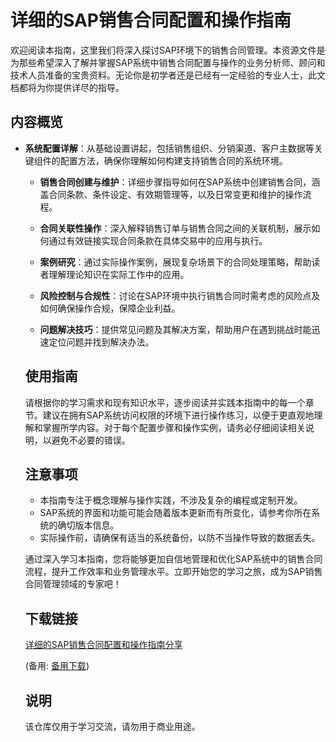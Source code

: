 # 详细的SAP销售合同配置和操作指南

欢迎阅读本指南，这里我们将深入探讨SAP环境下的销售合同管理。本资源文件是为那些希望深入了解并掌握SAP系统中销售合同配置与操作的业务分析师、顾问和技术人员准备的宝贵资料。无论你是初学者还是已经有一定经验的专业人士，此文档都将为你提供详尽的指导。

## 内容概览

- **系统配置详解**：从基础设置讲起，包括销售组织、分销渠道、客户主数据等关键组件的配置方法，确保你理解如何构建支持销售合同的系统环境。

  - **销售合同创建与维护**：详细步骤指导如何在SAP系统中创建销售合同，涵盖合同条款、条件设定、有效期管理等，以及日常变更和维护的操作流程。

  - **合同关联性操作**：深入解释销售订单与销售合同之间的关联机制，展示如何通过有效链接实现合同条款在具体交易中的应用与执行。

  - **案例研究**：通过实际操作案例，展现复杂场景下的合同处理策略，帮助读者理解理论知识在实际工作中的应用。

  - **风险控制与合规性**：讨论在SAP环境中执行销售合同时需考虑的风险点及如何确保操作合规，保障企业利益。

  - **问题解决技巧**：提供常见问题及其解决方案，帮助用户在遇到挑战时能迅速定位问题并找到解决办法。

  ## 使用指南

  请根据你的学习需求和现有知识水平，逐步阅读并实践本指南中的每一个章节。建议在拥有SAP系统访问权限的环境下进行操作练习，以便于更直观地理解和掌握所学内容。对于每个配置步骤和操作实例，请务必仔细阅读相关说明，以避免不必要的错误。

  ## 注意事项

  - 本指南专注于概念理解与操作实践，不涉及复杂的编程或定制开发。
  - SAP系统的界面和功能可能会随着版本更新而有所变化，请参考你所在系统的确切版本信息。
  - 实际操作前，请确保有适当的系统备份，以防不当操作导致的数据丢失。

  通过深入学习本指南，您将能够更加自信地管理和优化SAP系统中的销售合同流程，提升工作效率和业务管理水平。立即开始您的学习之旅，成为SAP销售合同管理领域的专家吧！

  ## 下载链接
  [详细的SAP销售合同配置和操作指南分享]() 

  (备用: [备用下载](https://pan.baidu.com/s/1yePHa8xXTVG2Rdcv589BvQ?pwd=1234))

  ## 说明

  该仓库仅用于学习交流，请勿用于商业用途。
